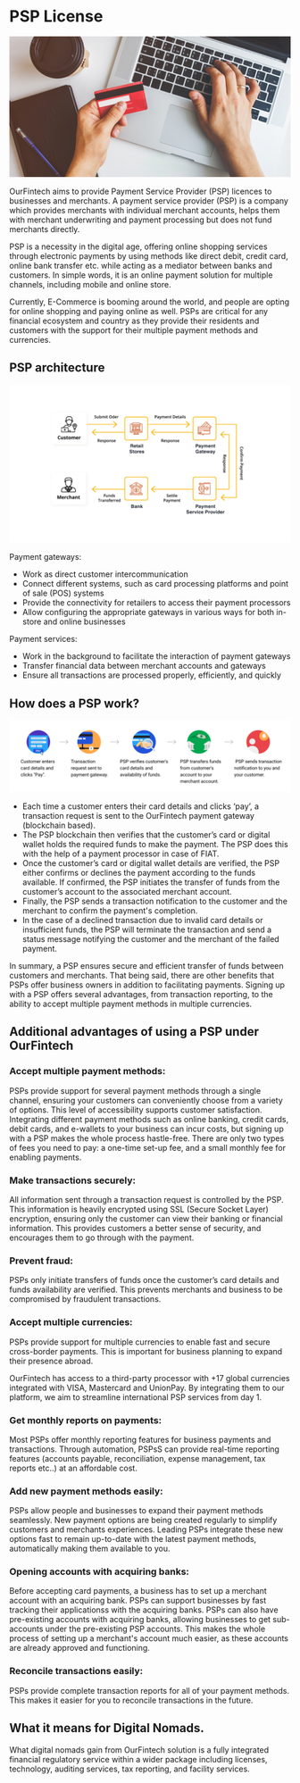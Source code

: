 # PSP License

![](img/psp.png)  

OurFintech aims to provide Payment Service Provider (PSP) licences to businesses and merchants. A payment service provider (PSP) is a company which provides merchants with individual merchant accounts, helps them with merchant underwriting and payment processing but does not fund merchants directly. 

PSP is a necessity in the digital age, offering online shopping services through electronic payments by using methods like direct debit, credit card, online bank transfer etc. while acting as a mediator between banks and customers. In simple words, it is an online payment solution for multiple channels, including mobile and online store.

Currently, E-Commerce is booming around the world, and people are opting for online shopping and paying online as well. 
PSPs are critical for any financial ecosystem and country as they provide their residents and customers with the support for their multiple payment methods and currencies.

## PSP architecture

![](img/psp3.png)  

Payment gateways:
- Work as direct customer intercommunication
- Connect different systems, such as card processing platforms and point of sale (POS) systems
- Provide the connectivity for retailers to access their payment processors
- Allow configuring the appropriate gateways in various ways for both in-store and online businesses

Payment services:
- Work in the background to facilitate the interaction of payment gateways
- Transfer financial data between merchant accounts and gateways
- Ensure all transactions are processed properly, efficiently, and quickly

## How does a PSP work?

![](img/psp_how.png)  

- Each time a customer enters their card details and clicks ‘pay’, a transaction request is sent to the OurFintech payment gateway (blockchain based).
- The PSP blockchain then verifies that the customer’s card or digital wallet holds the required funds to make the payment. The PSP does this with the help of a payment processor in case of FIAT.
- Once the customer’s card or digital wallet details are verified, the PSP either confirms or declines the payment according to the funds available. If confirmed, the PSP initiates the transfer of funds from the customer’s account to the associated merchant account.
- Finally, the PSP sends a transaction notification to the customer and the merchant to confirm the payment's completion.
- In the case of a declined transaction due to invalid card details or insufficient funds, the PSP will terminate the transaction and send a status message notifying the customer and the merchant of the failed payment.

In summary, a PSP ensures secure and efficient transfer of funds between customers and merchants. That being said, there are other benefits that PSPs offer business owners in addition to facilitating payments. Signing up with a PSP offers several advantages, from transaction reporting, to the ability to accept multiple payment methods in multiple currencies.

## Additional advantages of using a PSP under OurFintech

### Accept multiple payment methods:

PSPs provide support for several payment methods through a single channel, ensuring your customers can conveniently choose from a variety of options. This level of accessibility supports customer satisfaction. Integrating different payment methods such as online banking, credit cards, debit cards, and e-wallets to your business can incur costs, but signing up with a PSP makes the whole process hastle-free. There are only two types of fees you need to pay: a one-time set-up fee, and a small monthly fee for enabling payments.

### Make transactions securely:

All information sent through a transaction request is controlled by the PSP. This information is heavily encrypted using SSL (Secure Socket Layer) encryption, ensuring only the customer can view their banking or financial information. This provides customers a better sense of security, and encourages them to go through with the payment.

### Prevent fraud:

PSPs only initiate transfers of funds once the customer’s card details and funds availability are verified. This prevents merchants and business to be compromised by fraudulent transactions.

### Accept multiple currencies:

PSPs provide support for multiple currencies to enable fast and secure cross-border payments. This is important for business planning to expand their presence abroad. 

OurFintech has access to a third-party processor with +17 global currencies integrated with VISA, Mastercard and UnionPay. By integrating them to our platform, we aim to streamline international PSP services from day 1. 

### Get monthly reports on payments:

Most PSPs offer monthly reporting features for business payments and transactions. Through automation, PSPsS can provide real-time reporting features (accounts payable, reconciliation, expense management, tax reports etc..) at an affordable cost.

### Add new payment methods easily:

PSPs allow people and businesses to expand their payment methods seamlessly. New payment options are being created regularly to simplify customers and merchants experiences. Leading PSPs integrate these new options fast to remain up-to-date with the latest payment methods, automatically making them available to you.

### Opening accounts with acquiring banks:

Before accepting card payments, a business has to set up a merchant account with an acquiring bank. PSPs can support businesses by fast tracking their applicationss with the acquiring banks. PSPs can also have pre-existing accounts with acquiring banks, allowing businesses to get sub-accounts under the pre-existing PSP accounts. This makes the whole process of setting up a merchant's account much easier, as these accounts are already approved and functioning.

### Reconcile transactions easily:

PSPs provide complete transaction reports for all of your payment methods. This makes it easier for you to reconcile transactions in the future.

## What it means for Digital Nomads.

What digital nomads gain from OurFintech solution is a fully integrated financial regulatory service within a wider package including licenses, technology, auditing services, tax reporting, and facility services. 
